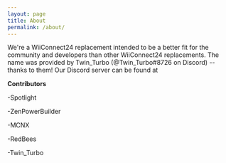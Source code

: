 ```yaml
---
layout: page
title: About
permalink: /about/
---
```

We're a WiiConnect24 replacement intended to be a better fit for the community and developers than other WiiConnect24 replacements. The name was provided by Twin_Turbo (@Twin_Turbo#8726 on Discord) -- thanks to them!
Our Discord server can be found at <coming soon>
 
 **Contributors**
 
  -Spotlight
  
  -ZenPowerBuilder
  
  -MCNX
  
  -RedBees
  
  -Twin_Turbo
